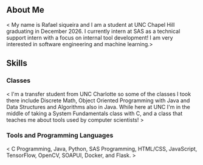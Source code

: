 ## About Me
< My name is Rafael siqueira and I am a student at UNC Chapel Hill graduating in December 2026. I currently intern at SAS as a technical support intern with a focus on internal tool development! I am very interested in software engineering and machine learning.>

## Skills

### Classes
< I'm a transfer student from UNC Charlotte so some of the classes I took there include Discrete Math, Object Oriented Programming with Java and Data Structures and Algorithms also in Java. While here at UNC I'm in the middle of taking a System Fundamentals class with C, and a class that teaches me about tools used by computer scientists! >

### Tools and Programming Languages
< C Programming, Java, Python, SAS Programming, HTML/CSS, JavaScript, TensorFlow, OpenCV, SOAPUI, Docker, and Flask. >

